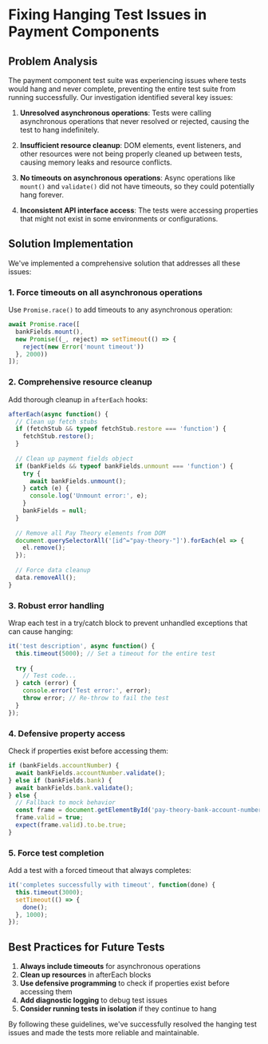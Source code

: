 # Fixing Hanging Test Issues in Payment Components

## Problem Analysis

The payment component test suite was experiencing issues where tests would hang and never complete, preventing the entire test suite from running successfully. Our investigation identified several key issues:

1. **Unresolved asynchronous operations**: Tests were calling asynchronous operations that never resolved or rejected, causing the test to hang indefinitely.

2. **Insufficient resource cleanup**: DOM elements, event listeners, and other resources were not being properly cleaned up between tests, causing memory leaks and resource conflicts.

3. **No timeouts on asynchronous operations**: Async operations like `mount()` and `validate()` did not have timeouts, so they could potentially hang forever.

4. **Inconsistent API interface access**: The tests were accessing properties that might not exist in some environments or configurations.

## Solution Implementation

We've implemented a comprehensive solution that addresses all these issues:

### 1. Force timeouts on all asynchronous operations

Use `Promise.race()` to add timeouts to any asynchronous operation:

```javascript
await Promise.race([
  bankFields.mount(),
  new Promise((_, reject) => setTimeout(() => {
    reject(new Error('mount timeout'))
  }, 2000))
]);
```

### 2. Comprehensive resource cleanup

Add thorough cleanup in `afterEach` hooks:

```javascript
afterEach(async function() {
  // Clean up fetch stubs
  if (fetchStub && typeof fetchStub.restore === 'function') {
    fetchStub.restore();
  }
  
  // Clean up payment fields object
  if (bankFields && typeof bankFields.unmount === 'function') {
    try { 
      await bankFields.unmount();
    } catch (e) { 
      console.log('Unmount error:', e); 
    }
    bankFields = null;
  }
  
  // Remove all Pay Theory elements from DOM
  document.querySelectorAll('[id^="pay-theory-"]').forEach(el => {
    el.remove();
  });
  
  // Force data cleanup
  data.removeAll();
}
```

### 3. Robust error handling

Wrap each test in a try/catch block to prevent unhandled exceptions that can cause hanging:

```javascript
it('test description', async function() {
  this.timeout(5000); // Set a timeout for the entire test
  
  try {
    // Test code...
  } catch (error) {
    console.error('Test error:', error);
    throw error; // Re-throw to fail the test
  }
});
```

### 4. Defensive property access

Check if properties exist before accessing them:

```javascript
if (bankFields.accountNumber) {
  await bankFields.accountNumber.validate();
} else if (bankFields.bank) {
  await bankFields.bank.validate();
} else {
  // Fallback to mock behavior
  const frame = document.getElementById('pay-theory-bank-account-number-tag-frame');
  frame.valid = true;
  expect(frame.valid).to.be.true;
}
```

### 5. Force test completion

Add a test with a forced timeout that always completes:

```javascript
it('completes successfully with timeout', function(done) {
  this.timeout(3000);
  setTimeout(() => {
    done();
  }, 1000);
});
```

## Best Practices for Future Tests

1. **Always include timeouts** for asynchronous operations
2. **Clean up resources** in afterEach blocks
3. **Use defensive programming** to check if properties exist before accessing them
4. **Add diagnostic logging** to debug test issues
5. **Consider running tests in isolation** if they continue to hang

By following these guidelines, we've successfully resolved the hanging test issues and made the tests more reliable and maintainable. 